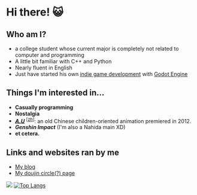 # Hi there! 😺

## Who am I?
- a college student whose current major is completely not related to computer and programming
- A little bit familiar with C++ and Python
- Nearly fluent in English
- Just have started his own [indie game development](https://bt.syltus.top/works.htm) with [Godot Engine](https://godotengine.org/)

## Things I'm interested in...
- **Casually programming**
- **Nostalgia**
- ***[A.U](https://en.wikipedia.org/wiki/A.U)*** <sup>[[zh](https://zh.wikipedia.org/wiki/%E9%98%BF%E4%BC%98%E7%B3%BB%E5%88%97)]</sup>: an old Chinese children-oriented animation premiered in 2012.
- ***Genshin Impact*** (I'm also a Nahida main XD)
- **et cetera.**

## Links and websites ran by me
- [My blog](https://blog.syltus.top/)
- [My doujin circle(?) page](https://bt.syltus.top)

[![](https://github-readme-stats.vercel.app/api?username=233213fedf)](https://github.com/anuraghazra/github-readme-stats)
[![Top Langs](https://github-readme-stats.vercel.app/api/top-langs/?username=233213fedf&layout=compact)](https://github.com/anuraghazra/github-readme-stats)

<!--
**233213fedf/233213fedf** is a ✨ _special_ ✨ repository because its `README.md` (this file) appears on your GitHub profile.

Here are some ideas to get you started:

- 🔭 I’m currently working on ...
- 🌱 I’m currently learning ...
- 👯 I’m looking to collaborate on ...
- 🤔 I’m looking for help with ...
- 💬 Ask me about ...
- 📫 How to reach me: ...
- 😄 Pronouns: ...
- ⚡ Fun fact: ...
-->

